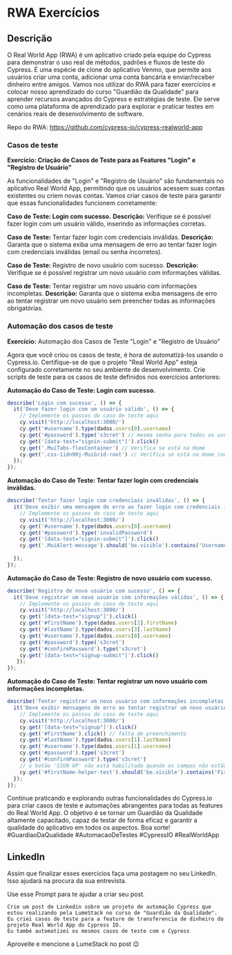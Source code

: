 # RWA Exercícios

## Descrição

O Real World App (RWA) é um aplicativo criado pela equipe do Cypress para demonstrar o uso real de métodos, padrões e fluxos de teste do Cypress. É uma espécie de clone do aplicativo Venmo, que permite aos usuários criar uma conta, adicionar uma conta bancária e enviar/receber dinheiro entre amigos. Vamos nos utilizar do RWA para fazer exercícios e colocar nosso aprendizado do curso "Guardião da Qualidade" para aprender recursos avançados do Cypress e estratégias de teste. Ele serve como uma plataforma de aprendizado para explorar e praticar testes em cenários reais de desenvolvimento de software. 

Repo do RWA: https://github.com/cypress-io/cypress-realworld-app


### Casos de teste

**Exercício: Criação de Casos de Teste para as Features "Login" e "Registro de Usuário"**

As funcionalidades de "Login" e "Registro de Usuário" são fundamentais no aplicativo Real World App, permitindo que os usuários acessem suas contas existentes ou criem novas contas. Vamos criar casos de teste para garantir que essas funcionalidades funcionem corretamente:

**Caso de Teste: Login com sucesso.**
**Descrição:** Verifique se é possível fazer login com um usuário válido, inserindo as informações corretas.

**Caso de Teste:** Tentar fazer login com credenciais inválidas.
**Descrição:** Garanta que o sistema exiba uma mensagem de erro ao tentar fazer login com credenciais inválidas (email ou senha incorretos).

**Caso de Teste:** Registro de novo usuário com sucesso.
**Descrição:** Verifique se é possível registrar um novo usuário com informações válidas.

**Caso de Teste:** Tentar registrar um novo usuário com informações incompletas.
**Descrição:** Garanta que o sistema exiba mensagens de erro ao tentar registrar um novo usuário sem preencher todas as informações obrigatórias.

### Automação dos casos de teste

**Exercício:** Automação dos Casos de Teste "Login" e "Registro de Usuário"

Agora que você criou os casos de teste, é hora de automatizá-los usando o Cypress.io. Certifique-se de que o projeto "Real World App" esteja configurado corretamente no seu ambiente de desenvolvimento. Crie scripts de teste para os casos de teste definidos nos exercícios anteriores:

**Automação do Caso de Teste: Login com sucesso.**

```javascript
describe('Login com sucesso', () => {
  it('Deve fazer login com um usuário válido', () => {
    // Implemente os passos do caso de teste aqui
    cy.visit('http://localhost:3000/')
    cy.get('#username').type(dados.users[0].username)
    cy.get('#password').type('s3cret') // mesma senha para todos os usuários
    cy.get('[data-test="signin-submit"]').click()
    cy.get('.MuiTabs-flexContainer') // Verifica se está na Home
    cy.get('.css-1idn90j-MuiGrid-root') // Verifica se está na Home (outra forma)
  });
});
```

**Automação do Caso de Teste: Tentar fazer login com credenciais inválidas.**

```javascript
describe('Tentar fazer login com credenciais inválidas', () => {
  it('Deve exibir uma mensagem de erro ao fazer login com credenciais inválidas', () => {
    // Implemente os passos do caso de teste aqui
    cy.visit('http://localhost:3000/')
    cy.get('#username').type(dados.users[0].username)
    cy.get('#password').type('invalidPassword')
    cy.get('[data-test="signin-submit"]').click()
    cy.get('.MuiAlert-message').should('be.visible').contains('Username or password is invalid')
  
  });
});
```

**Automação do Caso de Teste: Registro de novo usuário com sucesso.**

```javascript
describe('Registro de novo usuário com sucesso', () => {
  it('Deve registrar um novo usuário com informações válidas', () => {
    // Implemente os passos do caso de teste aqui
    cy.visit('http://localhost:3000/')
    cy.get('[data-test="signup"]').click()
    cy.get('#firstName').type(dados.users[2].firstName)
    cy.get('#lastName').type(dados.users[3].lastName)
    cy.get('#username').type(dados.users[0].username)
    cy.get('#password').type('s3cret')
    cy.get('#confirmPassword').type('s3cret')
    cy.get('[data-test="signup-submit"]').click()
   });
});
```

**Automação do Caso de Teste: Tentar registrar um novo usuário com informações incompletas.**

```javascript
describe('Tentar registrar um novo usuário com informações incompletas', () => {
  it('Deve exibir mensagens de erro ao tentar registrar um novo usuário sem preencher todas as informações obrigatórias', () => {
    // Implemente os passos do caso de teste aqui
    cy.visit('http://localhost:3000/')
    cy.get('[data-test="signup"]').click()
    cy.get('#firstName').click() // falta de preenchimento
    cy.get('#lastName').type(dados.users[1].lastName)
    cy.get('#username').type(dados.users[1].username)
    cy.get('#password').type('s3cret')
    cy.get('#confirmPassword').type('s3cret')
    // o botão 'SIGN UP' não está habilitado quando os campos não estão preenchidos
    cy.get('#firstName-helper-text').should('be.visible').contains('First Name is required') // Mensagem de aviso
  });
});
```

Continue praticando e explorando outras funcionalidades do Cypress.io para criar casos de teste e automações abrangentes para todas as features do Real World App. O objetivo é se tornar um Guardião da Qualidade altamente capacitado, capaz de testar de forma eficaz e garantir a qualidade do aplicativo em todos os aspectos. 
Boa sorte! #GuardiaoDaQualidade #AutomacaoDeTestes #CypressIO #RealWorldApp

## LinkedIn

Assim que finalizar esses exercicios faça uma postagem no seu LinkedIn.
Isso ajudará na procura da sua entrevista.

Use esse Prompt para te ajudar a criar seu post.

```
Crie um post de Linkedin sobre um projeto de automação Cypress que estou realizando pela LumeStack no curso de "Guardião da Qualidade".
Eu criei casos de teste para a feature de transferencia de dinheiro do projeto Real World App do Cypress IO.
Eu també automatizei os mesmos casos de teste com o Cypress
```
Aproveite e mencione a LumeStack no post 😉
